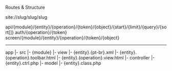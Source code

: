 Routes & Structure

site://slug/slug/slug

api/{module}/{entity}/{operation}/{token}/{object}/{start}/{limit}/{query}/{sort[]}
auth/{operation}/{token}
screen/{module}/{entity}/{operation}/{token}/{object}

-------------------------------------------------------------------------------

app
  |- src
      |- {module}
        |- view
          |- {entity}.{pt-br}.xml
          |- {entity}.{operation}.toolbar.html
          |- {entity}.{operation}.view.html
        |- controller
          |- {entity}.ctrl.php
        |- model
          |- {entity}.class.php